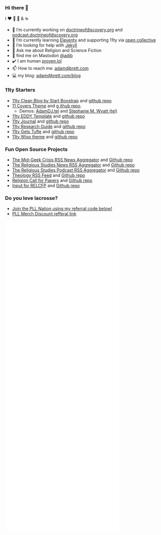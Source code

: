 ### Hi there 👋
I ❤️ 🥍 🍊 & ☕ 
- 🔭 I’m currently working on [doctrineofdiscovery.org](https://doctrineofdiscovery.org/) and [podcast.doctrineofdiscovery.org](https://podcast.doctrineofdiscovery.org/)
- 🌱 I’m currently learning [Eleventy](https://11ty.dev/) and supporting 11ty via [open collective](https://opencollective.com/adamdjbrett)
- 🤔 I’m looking for help with [Jekyll](http://jekyllrb.com/)
- 💬 Ask me about Religion and Science Fiction
- 🐘 find me on Mastodon <a rel="me" href="https://hcommons.social/@adjb">@adjb</a>
- ✔️  I am human <a rel="me" href="https://proven.lol/b5517b">proven.lol</a>
- 📫 How to reach me: [adamdjbrett.com](https://adamdjbrett.com)
- 💻 my blog: [adamdjbrett.com/blog](https://www.adamdjbrett.com/blog/)

### 11ty Starters
- [11ty Clean Blog by Start Boostrap](https://clean.000000076.xyz/) and [github repo](https://github.com/adamdjbrett/11ty-clean-blog-startboostrap)
- [11 Covers Theme](https://github.com/adamdjbrett/11covers-theme) and [g ithub repo](https://github.com/adamdjbrett/11covers-theme).
  - Demos: [AdamDJ.tel](https://adamdj.tel) and [Stephanie M. Wyatt (tel)]([https://cover.000000076.xyz/](https://www.stephaniewyatt.tel/))
- [11ty EDDY Template](https://eddy.000000076.xyz/) and [github repo](https://github.com/adamdjbrett/11ty-eddy)
- [11ty Journal](https://journal.000000076.xyz/) and [github repo](https://github.com/adamdjbrett/11ty-journal)
- [11ty Research Guide](https://research.000000076.xyz/) and [github repo](https://github.com/adamdjbrett/11ty-research-guide)
- [11ty Gets Tufte](https://tufte.000000076.xyz/) and [github repo](https://github.com/adamdjbrett/11ty-gets-tufte/)
- [11ty Wisp theme](https://wisp.000000076.xyz/) and [github repo](https://github.com/adamdjbrett/11ty-wisp)


### Fun Open Source Projects
- [The Mid-Geek Crisis RSS News Aggregator](https://themidgeekcrisis.app/) and [Github repo](https://github.com/adamdjbrett/themidgeekcrisis-app)
- [The Religious Studies News RSS Aggregator](https://rs-rss.com) and [Github repo](https://github.com/adamdjbrett/rs-rss.com)
- [The Religious Studies Podcast RSS Aggregator](https://podcast.rs-rss.com) and [Github repo](https://github.com/adamdjbrett/podcasts.rs-rss.com)
- [Theology RSS Feed](https://theological.me) and [Github repo](https://github.com/adamdjbrett/theological.me)
- [Religion Call for Papers](https://relcfp.com) and [Github repo](https://github.com/adamdjbrett/relcfp)
- [Input for RELCFP](https://input.relcfp.com) and [Github repo](https://github.com/adamdjbrett/input.relcfp.com)


### Do you love lacrosse?
- [Join the PLL Nation using my referral code below!](https://pll.gg/Eqeddqhn6Hb)
- [PLL Merch Discount refferal link](https://refer.premierlacrosseleague.com/adam4673)

![Metrics](/github-metrics.svg)
